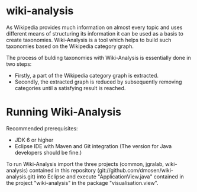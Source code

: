 wiki-analysis
=============
As Wikipedia provides much information on almost every topic and uses different means of 
structuring its information it can be used as a basis to create taxonomies. Wiki-Analysis 
is a tool which helps to build such taxonomies based on the Wikipedia category graph.

The process of bulding taxonomies with Wiki-Analysis is essentially done in two steps:
* Firstly, a part of the Wikipedia category graph is extracted.
* Secondly, the extracted graph is reduced by subsequently removing categories until a 
satisfying result is reached.

Running Wiki-Analysis
=====================
Recommended prerequisites:
* JDK 6 or higher
* Eclipse IDE with Maven and Git integration (The version for Java developers should be fine.)

To run Wiki-Analysis import the three projects (common, jgralab, wiki-analysis) contained in 
this repository (git://github.com/dmosen/wiki-analysis.git) into Eclipse and execute 
"ApplicationView.java" contained in the project "wiki-analysis" in the package
"visualisation.view".
